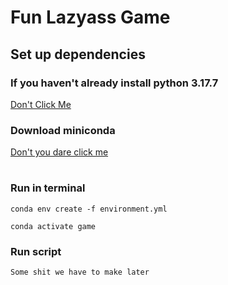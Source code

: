 # Fun Lazyass Game

## Set up dependencies
### If you haven't already install python 3.17.7
[Don't Click Me](https://example.com](https://www.python.org/downloads/))

### Download miniconda 
[Don't you dare click me](https://www.anaconda.com/download/success)

# 
### Run in terminal

```conda env create -f environment.yml```

```conda activate game```

### Run script 
```Some shit we have to make later```
